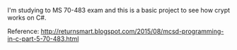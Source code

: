 I'm studying to MS 70-483 exam and this is a basic project to see how crypt works on C#.

Reference: http://returnsmart.blogspot.com/2015/08/mcsd-programming-in-c-part-5-70-483.html
